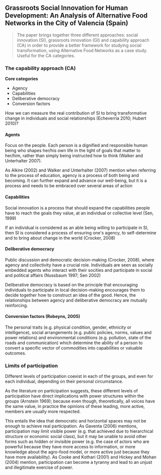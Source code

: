 ## Grassroots Social Innovation for Human Development: An Analysis of Alternative Food Networks in the City of Valencia (Spain)

> The paper brings together three different approaches: social innovation (SI), grassroots innovation (GI) and capability approach (CA) in order to provide a better framework for studying social transformation, using Alternative Food Networks as a case study. Useful for the CA categories.

### The capability approach (CA)

**Core categories**    
- Agency
- Capabilities
- Deliberative democracy
- Conversion factors

How we can measure the real contribution of SI to bring transformative change in individuals and social relationships (Echeverría 2010; Hubert 2010)?

#### Agents

Focus on the people. Each person is a dignified and responsible human being who shapes her/his own life in the light of goals that matter to her/him, rather than simply being instructed how to think (Walker and Unterhalter
2007).

As Alkire (2002) and Walker and Unterhalter (2007) mention when referring to the process of education, agency is a process of both being and becoming. It can further expand and advance our well-being, but it is a process and needs to be embraced over several areas of action

#### Capabilities

Social innovation is a process that should expand the capabilities people have to reach the goals they value, at an individual or collective level (Sen, 1999)

If an individual is considered as an able being willing to participate in SI, then SI is considered a process of ensuring one's agency, to self-determine and to bring about change in the world (Crocker, 2008)

#### Deliberative democracy

Public discussion and democratic decision-making (Crocker, 2008), where agency and collectivity have a crucial role. Individuals are seen as socially embedded agents who interact with their socities and participate in social and political affairs (Nussbaum 1997; Sen 2002)

Deliberative democracy is based on the principle that encouraging individuals to participate in local decision-making encourages them to decide together how to construct an idea of the good. Hence, the relationships between agency and deliberative democracy are mutually reinforcing.

#### Conversion factors (Robeyns, 2005)

The personal traits (e.g. physical condition, gender, ethnicity or intelligence), social arrangements (e.g. public policies, norms, values and power relations) and environmental conditions (e.g. pollution, state of the roads and communication) which determine the ability of a person to convert a specific vector of commodities into capabilities or valuable outcomes.

### Limits of participation

Different levels of participation coexist in each of the groups, and even for each individual, depending on their personal circumstance.

As the literature on participation suggests, these different levels of participation have direct implications with power structures within the groups (Arnstein 1969); because even though, theoretically, all voices have the same value, in practice the opinions of these leading, more active, members are
usually more respected.

This entails the idea that democratic and horizontal spaces may not be enough to achieve real participation. As Gaventa (2006) mentions, participation may limit visible power (e.g. that achieved due to hierarchical structure or economic social class), but it may be unable to avoid other forms such as hidden or invisible power (e.g. the case of actors who are powerful because they have more access to information, or more knowledge about the agro-food model, or more active just because they have more availability). As Cooke and Kothari (2001) and Hickey and Mohan (2004) mention, participation can become a tyranny and lead to an unjust and illegitimate exercise of power.
